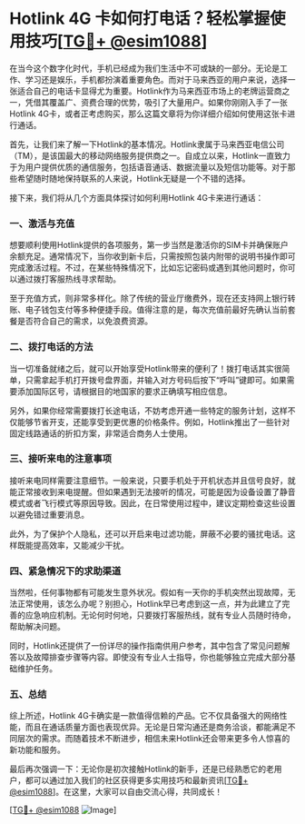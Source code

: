 # Hotlink 4G 卡如何打电话？轻松掌握使用技巧[[TG💪+ @esim1088](https://t.me/s/esim1088)]

在当今这个数字化时代，手机已经成为我们生活中不可或缺的一部分。无论是工作、学习还是娱乐，手机都扮演着重要角色。而对于马来西亚的用户来说，选择一张适合自己的电话卡显得尤为重要。Hotlink作为马来西亚市场上的老牌运营商之一，凭借其覆盖广、资费合理的优势，吸引了大量用户。如果你刚刚入手了一张Hotlink 4G卡，或者正考虑购买，那么这篇文章将为你详细介绍如何使用这张卡进行通话。

首先，让我们来了解一下Hotlink的基本情况。Hotlink隶属于马来西亚电信公司（TM），是该国最大的移动网络服务提供商之一。自成立以来，Hotlink一直致力于为用户提供优质的通信服务，包括语音通话、数据流量以及短信功能等。对于那些希望随时随地保持联系的人来说，Hotlink无疑是一个不错的选择。

接下来，我们将从几个方面具体探讨如何利用Hotlink 4G卡来进行通话：

### 一、激活与充值

想要顺利使用Hotlink提供的各项服务，第一步当然是激活你的SIM卡并确保账户余额充足。通常情况下，当你收到新卡后，只需按照包装内附带的说明书操作即可完成激活过程。不过，在某些特殊情况下，比如忘记密码或遇到其他问题时，你可以通过拨打客服热线寻求帮助。

至于充值方式，则非常多样化。除了传统的营业厅缴费外，现在还支持网上银行转账、电子钱包支付等多种便捷手段。值得注意的是，每次充值前最好先确认当前套餐是否符合自己的需求，以免浪费资源。

### 二、拨打电话的方法

当一切准备就绪之后，就可以开始享受Hotlink带来的便利了！拨打电话其实很简单，只需拿起手机打开拨号盘界面，并输入对方号码后按下“呼叫”键即可。如果需要添加国际区号，请根据目的地国家的要求正确填写相应信息。

另外，如果你经常需要拨打长途电话，不妨考虑开通一些特定的服务计划，这样不仅能够节省开支，还能享受到更优惠的价格条件。例如，Hotlink推出了一些针对固定线路通话的折扣方案，非常适合商务人士使用。

### 三、接听来电的注意事项

接听来电同样需要注意细节。一般来说，只要手机处于开机状态并且信号良好，就能正常接收到来电提醒。但如果遇到无法接听的情况，可能是因为设备设置了静音模式或者飞行模式等原因导致。因此，在日常使用过程中，建议定期检查这些设置以避免错过重要消息。

此外，为了保护个人隐私，还可以开启来电过滤功能，屏蔽不必要的骚扰电话。这样既能提高效率，又能减少干扰。

### 四、紧急情况下的求助渠道

当然啦，任何事物都有可能发生意外状况。假如有一天你的手机突然出现故障，无法正常使用，该怎么办呢？别担心，Hotlink早已考虑到这一点，并为此建立了完善的应急响应机制。无论何时何地，只要拨打客服热线，就有专业人员随时待命，帮助解决问题。

同时，Hotlink还提供了一份详尽的操作指南供用户参考，其中包含了常见问题解答以及故障排查步骤等内容。即使没有专业人士指导，你也能够独立完成大部分基础维护任务。

### 五、总结

综上所述，Hotlink 4G卡确实是一款值得信赖的产品。它不仅具备强大的网络性能，而且在通话质量方面也表现优异。无论是日常沟通还是商务洽谈，都能满足不同层次的需求。而随着技术不断进步，相信未来Hotlink还会带来更多令人惊喜的新功能和服务。

最后再次强调一下：无论你是初次接触Hotlink的新手，还是已经熟悉它的老用户，都可以通过加入我们的社区获得更多实用技巧和最新资讯[[TG💪+ @esim1088](https://t.me/s/esim1088)]。在这里，大家可以自由交流心得，共同成长！

[[TG💪+ @esim1088](https://t.me/s/esim1088) ![Image](https://i.postimg.cc/4NQfJmqS/Snipaste-2025-05-13-00-14-12.png)]